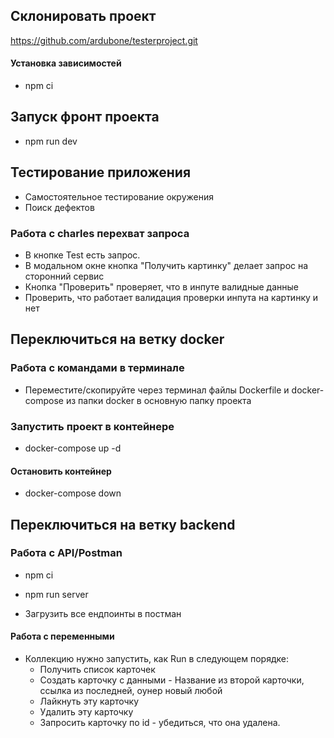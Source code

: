 ## Склонировать проект
https://github.com/ardubone/testerproject.git


#### Установка зависимостей
- npm ci
## Запуск фронт проекта
- npm run dev

## Тестирование приложения
- Самостоятельное тестирование окружения 
- Поиск дефектов
### Работа с charles перехват запроса
- В кнопке Test есть запрос.
- В модальном окне кнопка "Получить картинку" делает запрос на сторонний сервис
- Кнопка "Проверить" проверяет, что в инпуте валидные данные
- Проверить, что работает валидация проверки инпута на картинку и нет

## Переключиться на ветку docker
### Работа с командами в терминале
- Переместите/скопируйте через терминал файлы Dockerfile и docker-compose из папки docker в основную папку проекта
### Запустить проект в контейнере
- docker-compose up -d
#### Остановить контейнер
- docker-compose down

## Переключиться на ветку backend
### Работа с API/Postman
- npm ci
- npm run server
  
- Загрузить все ендпоинты в постман
#### Работа с переменными
- Коллекцию нужно запустить, как  Run в следующем порядке:
  - Получить список карточек
  - Создать карточку с данными - Название из второй карточки, ссылка из последней, оунер новый любой
  - Лайкнуть эту карточку
  - Удалить эту карточку
  - Запросить карточку по id - убедиться, что она удалена.